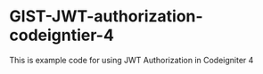 # GIST-JWT-authorization-codeigntier-4
This is example code for using JWT Authorization in Codeigniter 4

